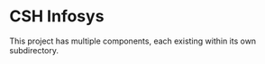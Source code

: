 CSH Infosys
===========

This project has multiple components, each existing within its own subdirectory.
